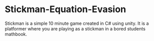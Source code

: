 # Stickman-Equation-Evasion
 
Stickman is a simple 10 minute game created in C# using unity.
It is a platformer where you are playing as a stickman in a bored students mathbook.

